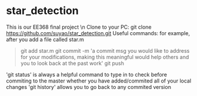 # star_detection
This is our EE368 final project \n
Clone to your PC: 
git clone https://github.com/suyao/star_detection.git
Useful commands:
for example, after you add a file called star.m
>git add star.m
>git commit -m 'a commit msg you would like to address for your modifications, making this meaningful would help others and you to look back at the past work'
>git push

'git status' is always a helpful command to type in to check before commiting to the master whether you have added/commited all of your local changes
'git history' allows you to go back to any commited version

 
